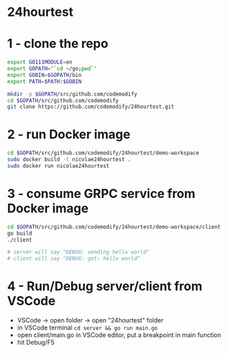 # 24hourtest


# 1 - clone the repo
```bash
export GO111MODULE=on
export GOPATH="`cd ~/go;pwd`"
export GOBIN=$GOPATH/bin
export PATH=$PATH:$GOBIN

mkdir -p $GOPATH/src/github.com/codemodify
cd $GOPATH/src/github.com/codemodify
git clone https://github.com/codemodify/24hourtest.git
```

# 2 - run Docker image
```bash
cd $GOPATH/src/github.com/codemodify/24hourtest/demo-workspace
sudo docker build -t nicolae24hourtest .
sudo docker run nicolae24hourtest
```

# 3 - consume GRPC service from Docker image
```bash
cd $GOPATH/src/github.com/codemodify/24hourtest/demo-workspace/client
go build
./client

# server will say "DEBUG: sending hello world"
# client will say "DEBUG: got: hello world"

```


# 4 - Run/Debug server/client from VSCode
- VSCode -> open folder -> open "24hourtest" folder
- in VSCode terminal `cd server && go run main.go`
- open client/main.go in VSCode editor, put a breakpoint in main function
- hit Debug/F5
